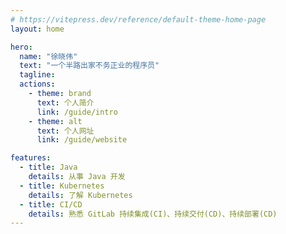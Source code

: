 ```yaml
---
# https://vitepress.dev/reference/default-theme-home-page
layout: home

hero:
  name: "徐晓伟"
  text: "一个半路出家不务正业的程序员"
  tagline: 
  actions:
    - theme: brand
      text: 个人简介
      link: /guide/intro
    - theme: alt
      text: 个人网址
      link: /guide/website

features:
  - title: Java
    details: 从事 Java 开发
  - title: Kubernetes
    details: 了解 Kubernetes
  - title: CI/CD
    details: 熟悉 GitLab 持续集成(CI)、持续交付(CD)、持续部署(CD) 
---
```


